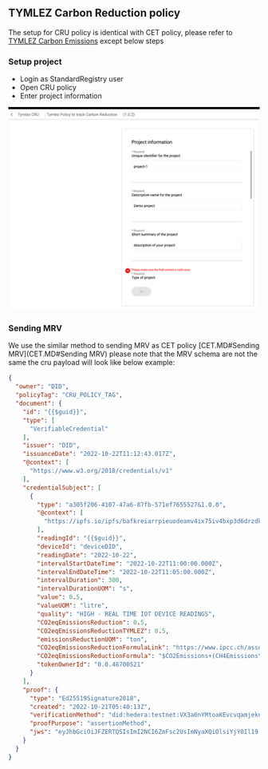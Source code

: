 ## TYMLEZ Carbon Reduction policy
The setup for CRU policy is identical with CET policy, please refer to [TYMLEZ Carbon Emissions](CET.MD) except below steps

### Setup project
- Login as StandardRegistry user
- Open CRU policy
- Enter project information
  
![project](images/cru/1.project.png)


### Sending MRV

We use the similar method to sending MRV as CET policy [CET.MD#Sending MRV](CET.MD#Sending MRV) please note that the MRV schema are not the same the cru payload will look like below example:

```json
{
  "owner": "DID",
  "policyTag": "CRU_POLICY_TAG",
  "document": {
    "id": "{{$guid}}",
    "type": [
      "VerifiableCredential"
    ],
    "issuer": "DID",
    "issuanceDate": "2022-10-22T11:12:43.017Z",
    "@context": [
      "https://www.w3.org/2018/credentials/v1"
    ],
    "credentialSubject": [
      {
        "type": "a305f206-4107-47a6-87fb-571ef7655527&1.0.0",
        "@context": [
          "https://ipfs.io/ipfs/bafkreiarrpieuodeamv4ix75iv4bxp3d6drzdknqaaagwp3x7g2bm73zmy"
        ],
        "readingId": "{{$guid}}",
        "deviceId": "deviceDID",
        "readingDate": "2022-10-22",
        "intervalStartDateTime": "2022-10-22T11:00:00.000Z",
        "intervalEndDateTime": "2022-10-22T11:05:00.000Z",
        "intervalDuration": 300,
        "intervalDurationUOM": "s",
        "value": 0.5,
        "valueUOM": "litre",
        "quality": "HIGH - REAL TIME IOT DEVICE READINGS",
        "CO2eqEmissionsReduction": 0.5,
        "CO2eqEmissionsReductionTYMLEZ": 0.5,
        "emissionsReductionUOM": "ton",
        "CO2eqEmissionsReductionFormulaLink": "https://www.ipcc.ch/assessment-report/ar5/",
        "CO2eqEmissionsReductionFormula": "$CO2Emissions+(CH4Emissions\\times 28)+(N2OEmissions\\times 265)$",
        "tokenOwnerId": "0.0.48700521"
      }
    ],
    "proof": {
      "type": "Ed25519Signature2018",
      "created": "2022-10-21T05:40:13Z",
      "verificationMethod": "did:hedera:testnet:VX3a6nYMtoaKEvcvqamjeknqb2MSYMd7GHP8RB13bCn;hedera:testnet:tid=0.0.48673640#did-root-key",
      "proofPurpose": "assertionMethod",
      "jws": "eyJhbGciOiJFZERTQSIsImI2NCI6ZmFsc2UsImNyaXQiOlsiYjY0Il19..0PjYVmLHl_pL5IYd6XnNv5aSvSduVBaNX7VhWbfNpfdkAtSTKuKsjjBs0CuC3i8l1XIMyRHdm3yn3N4jRS3IAQ"
    }
  }
}
```
